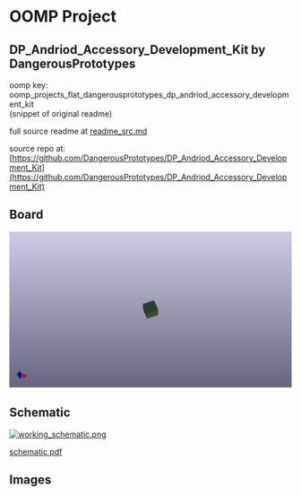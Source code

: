 # OOMP Project  
## DP_Andriod_Accessory_Development_Kit  by DangerousPrototypes  
  
oomp key: oomp_projects_flat_dangerousprototypes_dp_andriod_accessory_development_kit  
(snippet of original readme)  
  
  
  full source readme at [readme_src.md](readme_src.md)  
  
source repo at: [https://github.com/DangerousPrototypes/DP_Andriod_Accessory_Development_Kit](https://github.com/DangerousPrototypes/DP_Andriod_Accessory_Development_Kit)  
## Board  
  
[![working_3d.png](working_3d_600.png)](working_3d.png)  
## Schematic  
  
[![working_schematic.png](working_schematic_600.png)](working_schematic.png)  
  
[schematic pdf](working_schematic.pdf)  
## Images  
